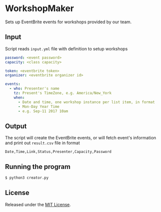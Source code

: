 # WorkshopMaker

Sets up EventBrite events for workshops provided by our team.

## Input

Script reads `input.yml` file with definition to setup workshops

```yaml
password: <event password>
capacity: <class capacity>

token: <eventbrite token>
organizer: <eventbrite organizer id>

events:
  - who: Presenter's name
    tz: Present's TimeZone, e.g. America/New_York
    when:
      - Date and time, one workshop instance per list item, in format 
      - Mon-Day Year Time
      - e.g. Sep-11 2017 10am
```

## Output

The script will create the EventBrite events, or will fetch event's information and
print out `result.csv` file in format

```csv
Date,Time,Link,Status,Presenter,Capacity,Password
```

## Running the program

```bash
$ python3 creator.py
```

## License

Released under the [MIT License](https://opensource.org/licenses/MIT).